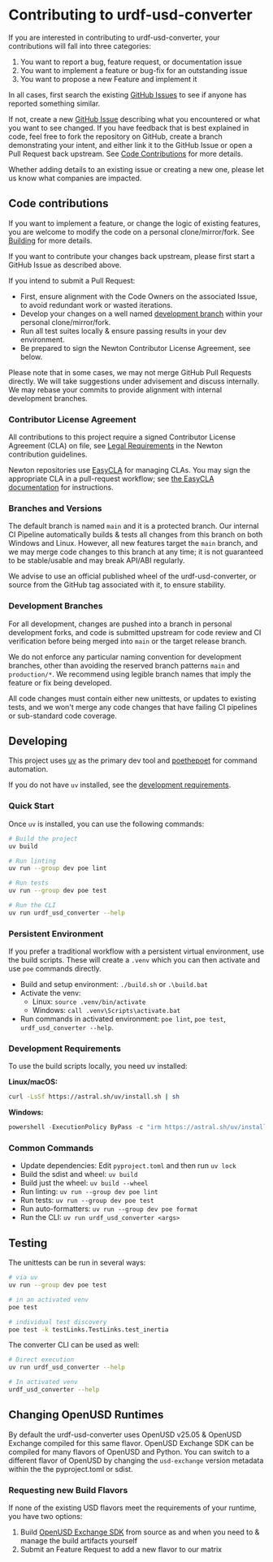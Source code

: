 # Contributing to urdf-usd-converter

If you are interested in contributing to urdf-usd-converter, your contributions will fall
into three categories:
1. You want to report a bug, feature request, or documentation issue
2. You want to implement a feature or bug-fix for an outstanding issue
3. You want to propose a new Feature and implement it

In all cases, first search the existing [GitHub Issues](https://github.com/newton-physics/urdf-usd-converter/issues) to see if anyone has reported something similar.

If not, create a new [GitHub Issue](https://github.com/newton-physics/urdf-usd-converter/issues/new/choose) describing what you encountered or what you want to see changed. If you have feedback that is best explained in code, feel free to fork the repository on GitHub, create a branch demonstrating your intent, and either link it to the GitHub Issue or open a Pull Request back upstream. See [Code Contributions](#code-contributions) for more details.

Whether adding details to an existing issue or creating a new one, please let us know what companies are impacted.

## Code contributions

If you want to implement a feature, or change the logic of existing features, you are welcome to modify the code on a personal clone/mirror/fork. See [Building](#building) for more details.

If you want to contribute your changes back upstream, please first start a GitHub Issue as described above.

If you intend to submit a Pull Request:
- First, ensure alignment with the Code Owners on the associated Issue, to avoid redundant work or wasted iterations.
- Develop your changes on a well named [development branch](#development-branches) within your personal clone/mirror/fork.
- Run all test suites locally & ensure passing results in your dev environment.
- Be prepared to sign the Newton Contributor License Agreement, see below.

Please note that in some cases, we may not merge GitHub Pull Requests directly. We will take suggestions under advisement and discuss internally. We may rebase your commits to provide alignment with internal development branches.

### Contributor License Agreement

All contributions to this project require a signed Contributor License Agreement (CLA) on file, see [Legal Requirements](https://github.com/newton-physics/newton-governance/blob/main/CONTRIBUTING.md#legal-requirements) in the Newton contribution guidelines.

Newton repositories use [EasyCLA](https://lfcla.com/) for managing CLAs. You may sign the appropriate CLA in a pull-request workflow; see [the EasyCLA documentation](https://docs.linuxfoundation.org/lfx/easycla/v2-current/contributors) for instructions.

### Branches and Versions

The default branch is named `main` and it is a protected branch. Our internal CI Pipeline automatically builds & tests all changes from this branch on both Windows and Linux. However, all new features target the `main` branch, and we may merge code changes to this branch at any time; it is not guaranteed to be stable/usable and may break API/ABI regularly.

We advise to use an official published wheel of the urdf-usd-converter, or source from the GitHub tag associated with it, to ensure stability.

### Development Branches

For all development, changes are pushed into a branch in personal development forks, and code is submitted upstream for code review and CI verification before being merged into `main` or the target release branch.

We do not enforce any particular naming convention for development branches, other than avoiding the reserved branch patterns `main` and `production/*`. We recommend using legible branch names that imply the feature or fix being developed.

All code changes must contain either new unittests, or updates to existing tests, and we won't merge any code changes that have failing CI pipelines or sub-standard code coverage.

## Developing

This project uses [uv](https://docs.astral.sh/uv/) as the primary dev tool and [poethepoet](https://github.com/nat-n/poethepoet) for command automation.

If you do not have `uv` installed, see the [development requirements](#development-requirements).

### Quick Start

Once `uv` is installed, you can use the following commands:

```bash
# Build the project
uv build

# Run linting
uv run --group dev poe lint

# Run tests
uv run --group dev poe test

# Run the CLI
uv run urdf_usd_converter --help
```

### Persistent Environment

If you prefer a traditional workflow with a persistent virtual environment, use the build scripts. These will create a `.venv` which you can then activate and use `poe` commands directly.

- Build and setup environment: `./build.sh` or `.\build.bat`
- Activate the venv:
    - Linux: `source .venv/bin/activate`
    - Windows: `call .venv\Scripts\activate.bat`
- Run commands in activated environment: `poe lint`, `poe test`, `urdf_usd_converter --help`.

### Development Requirements

To use the build scripts locally, you need uv installed:

**Linux/macOS:**
```bash
curl -LsSf https://astral.sh/uv/install.sh | sh
```

**Windows:**
```powershell
powershell -ExecutionPolicy ByPass -c "irm https://astral.sh/uv/install.ps1 | iex"
```

### Common Commands

- Update dependencies: Edit `pyproject.toml` and then run `uv lock`
- Build the sdist and wheel: `uv build`
- Build just the wheel: `uv build --wheel`
- Run linting: `uv run --group dev poe lint`
- Run tests: `uv run --group dev poe test`
- Run auto-formatters: `uv run --group dev poe format`
- Run the CLI: `uv run urdf_usd_converter <args>`

## Testing

The unittests can be run in several ways:

```bash
# via uv
uv run --group dev poe test

# in an activated venv
poe test

# individual test discovery
poe test -k testLinks.TestLinks.test_inertia
```

The converter CLI can be used as well:

```bash
# Direct execution
uv run urdf_usd_converter --help

# In activated venv
urdf_usd_converter --help
```

## Changing OpenUSD Runtimes

By default the urdf-usd-converter uses OpenUSD v25.05 & OpenUSD Exchange compiled for this same flavor. OpenUSD Exchange SDK can be compiled for many flavors of OpenUSD and Python. You can switch to a different flavor of OpenUSD by changing the `usd-exchange` version metadata within the the pyproject.toml or sdist.

### Requesting new Build Flavors

If none of the existing USD flavors meet the requirements of your runtime, you have two options:
1. Build [OpenUSD Exchange SDK](https://github.com/NVIDIA-Omniverse/usd-exchange) from source as and when you need to & manage the build artifacts yourself
2. Submit an Feature Request to add a new flavor to our matrix
